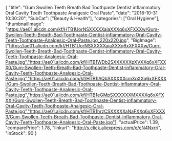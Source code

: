 {
	"title": "Gum Swollen Teeth Breath Bad Toothpaste Dentist inflammatory Oral Cavity Teeth Toothpaste Analgesic Oral Paste",
	"date": "2018-10-31 10:30:20",
	"SubCat": ["Beauty & Health"],
	"categories": ["Oral Hygiene"],
	"thumbnailImage": "https://ae01.alicdn.com/kf/HTB1UorNSXXXXXaiaXXXq6xXFXXXw/Gum-Swollen-Teeth-Breath-Bad-Toothpaste-Dentist-inflammatory-Oral-Cavity-Teeth-Toothpaste-Analgesic-Oral-Paste.jpg_220x220.jpg",
	"BigImage": ["https://ae01.alicdn.com/kf/HTB1UorNSXXXXXaiaXXXq6xXFXXXw/Gum-Swollen-Teeth-Breath-Bad-Toothpaste-Dentist-inflammatory-Oral-Cavity-Teeth-Toothpaste-Analgesic-Oral-Paste.jpg","https://ae01.alicdn.com/kf/HTB1WDb2SXXXXXXpXVXXq6xXFXXX0/Gum-Swollen-Teeth-Breath-Bad-Toothpaste-Dentist-inflammatory-Oral-Cavity-Teeth-Toothpaste-Analgesic-Oral-Paste.jpg","https://ae01.alicdn.com/kf/HTB1lAQbSXXXXXcmXpXXq6xXFXXXi/Gum-Swollen-Teeth-Breath-Bad-Toothpaste-Dentist-inflammatory-Oral-Cavity-Teeth-Toothpaste-Analgesic-Oral-Paste.jpg","https://ae01.alicdn.com/kf/HTB1eGMpSXXXXXXMXXXXq6xXFXXXI/Gum-Swollen-Teeth-Breath-Bad-Toothpaste-Dentist-inflammatory-Oral-Cavity-Teeth-Toothpaste-Analgesic-Oral-Paste.jpg","https://ae01.alicdn.com/kf/HTB1hrzCSXXXXXaNaFXXq6xXFXXX3/Gum-Swollen-Teeth-Breath-Bad-Toothpaste-Dentist-inflammatory-Oral-Cavity-Teeth-Toothpaste-Analgesic-Oral-Paste.jpg"],
	"actualPrice": 1.39,
	"comparePrice": 1.78,
	"linkurl": "http://s.click.aliexpress.com/e/cN4Nxrri",
	"inStock": 90
}
